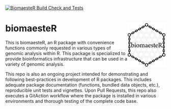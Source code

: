 [![BiomaesteR Build Check and Tests](https://github.com/mattssca/BioMaesteR/actions/workflows/build_test.yml/badge.svg?event=pull_request)](https://github.com/mattssca/BioMaesteR/actions/workflows/build_test.yml)

# <img src="biomaesteR.png" align="right" alt="" width="120" />
# biomaesteR
This is biomaesteR, an R package with convenience functions commonly requested in various types of genomic analysis within R. This package is specialized to provide bioinformatics infrastructure that can be 
used in a variety of genomic analysis. 

This repo is also an ongoing project intended for demonstrating and following best-practices in development of R packages. This includes adequate package documentation (functions, bundled data objects, etc.), reproducible unit tests and vignettes. Upon Pull Requests, this repo also executes a GitAction workflow where the package is installed in various environments and thorough testing of the complete code base.
